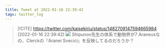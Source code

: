 ```yaml
---
title: Tweet at 2022-01-16 22:39:42
tags: twitter_log
---
```


> [!CITE] https://twitter.com/kaisekiriu/status/1482709147594665984 (2022-01-16 22:39:42)
> ![](https://twitter.com/kaisekiriu/status/1482709147594665984)
> Shipunov先生の体系で動物界が7 Araneusなの、Clerckの『Aranei Svecici』を反映してるのだろうか？
